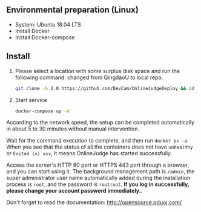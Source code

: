 ## Environmental preparation (Linux)

+ System: Ubuntu 18.04 LTS
+ Install Docker
+ Install Docker-compose

## Install

1. Please select a location with some surplus disk space and run the following command:
changed from QingdaoU to local repo.
    ```bash
    git clone -b 2.0 https://github.com/DevCam/OnlineJudgeDeploy && cd OnlineJudgeDeploy
    ```
2. Start service

    ```bash
    docker-compose up -d
    ```

According to the network speed, the setup can be completed automatically in about 5 to 30 minutes without manual intervention.

Wait for the command execution to complete, and then run `docker ps -a`. When you see that the status of all the containers does not have `unhealthy` or `Exited (x) xxx`, it means OnlineJudge has started successfully.

Access the server's HTTP 80 port or HTTPS 443 port through a browser, and you can start using it. The background management path is `/admin`, the super administrator user name automatically added during the installation process is `root`, and the password is `rootroot`. **If you log in successfully, please change your account password immediately.**.

Don't forget to read the documentation: http://opensource.qduoj.com/
